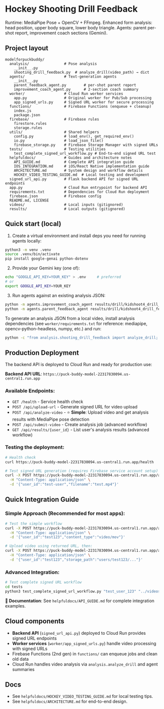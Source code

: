 # Hockey Shooting Drill Feedback

Runtime: MediaPipe Pose + OpenCV + FFmpeg.
Enhanced form analysis: head position, upper body square, lower body triangle.
Agents: parent per-shot report, improvement coach sections (Gemini).

## Project layout
```text
modelforpuckbuddy/
  analysis/                # Pose analysis
    __init__.py
    shooting_drill_feedback.py  # analyze_drill(video_path) → dict
  agents/                  # Text-generation agents
    __init__.py
    parent_feedback_agent.py        # per-shot parent report
    improvement_coach_agent.py      # 2-section coach summary
  worker/                  # Cloud Run worker services
    app.py                 # Original worker for Pub/Sub processing
    app_signed_urls.py     # Signed URL worker for secure processing
  functions/               # Firebase Functions (enqueue + cleanup)
    index.js
    package.json
  firebase/                # Firebase rules
    firestore.rules
    storage.rules
  utils/                   # Shared helpers
    config.py              # load_env(), get_required_env()
    io.py                  # load_json_file()
    firebase_storage.py    # Firebase Storage Manager with signed URLs
  tests/                   # Testing utilities
    test_complete_signed_url_workflow.py # End-to-end signed URL test
  helpfuldocs/             # Guides and architecture notes
    API_GUIDE.md           # Complete API integration guide
    IOS_INTEGRATION.md     # iOS/React Native implementation guide
    ARCHITECTURE.md        # System design and workflow details
    HOCKEY_VIDEO_TESTING_GUIDE.md  # Local testing and development
  signed_url_api.py        # Flask backend API for signed URL endpoints
  app.py                   # Cloud Run entrypoint for backend API
  requirements.txt         # Dependencies for Cloud Run deployment
  firebase.json            # Firebase config
  README.md, LICENSE
  videos/                  # Local inputs (gitignored)
  results/                 # Local outputs (gitignored)
```

## Quick start (local)
1) Create a virtual environment and install deps you need for running agents locally:
```bash
python3 -m venv .venv
source .venv/bin/activate
pip install google-genai python-dotenv
```

2) Provide your Gemini key (one of):
```bash
echo "GOOGLE_API_KEY=YOUR_KEY" > .env     # preferred
# or
export GOOGLE_API_KEY=YOUR_KEY
```

3) Run agents against an existing analysis JSON:
```bash
python -m agents.improvement_coach_agent results/drill/kidshoot4_drill_feedback.json
python -m agents.parent_feedback_agent results/drill/kidshoot4_drill_feedback.json
```

To generate an analysis JSON from a local video, install analysis dependencies (see `worker/requirements.txt` for reference: mediapipe, opencv-python-headless, numpy, etc.) and run:
```bash
python -c "from analysis.shooting_drill_feedback import analyze_drill; import json; print(json.dumps(analyze_drill('videos/input/your_clip.mov'), indent=2))"
```

## Production Deployment
The backend API is deployed to Cloud Run and ready for production use:

**Backend API URL**: `https://puck-buddy-model-22317830094.us-central1.run.app`

### Available Endpoints:
- `GET /health` - Service health check
- `POST /api/upload-url` - Generate signed URL for video upload
- `POST /api/analyze-video` - ⭐ **Simple**: Upload video and get analysis results with MediaPipe pose detection
- `POST /api/submit-video` - Create analysis job (advanced workflow)
- `GET /api/results/{user_id}` - List user's analysis results (advanced workflow)

### Testing the deployment:
```bash
# Health check
curl https://puck-buddy-model-22317830094.us-central1.run.app/health

# Test signed URL generation (requires Firebase service account setup)
curl -X POST https://puck-buddy-model-22317830094.us-central1.run.app/api/upload-url \
  -H "Content-Type: application/json" \
  -d '{"user_id":"test-user","filename":"test.mp4"}'
```

## Quick Integration Guide

### Simple Approach (Recommended for most apps):
```bash
# Test the simple workflow
curl -X POST https://puck-buddy-model-22317830094.us-central1.run.app/api/upload-url \
  -H "Content-Type: application/json" \
  -d '{"user_id":"test123","content_type":"video/mov"}'

# Upload video using returned URL, then:
curl -X POST https://puck-buddy-model-22317830094.us-central1.run.app/api/analyze-video \
  -H "Content-Type: application/json" \
  -d '{"user_id":"test123","storage_path":"users/test123/..."}'
```

### Advanced Integration:
```bash
# Test complete signed URL workflow  
cd tests
python3 test_complete_signed_url_workflow.py "test_user_123" "../videos/input/kidshoot2.MOV"
```

**📖 Documentation**: See `helpfuldocs/API_GUIDE.md` for complete integration examples.

## Cloud components
- **Backend API** (`signed_url_api.py`) deployed to Cloud Run provides signed URL endpoints
- **Worker services** (`worker/app_signed_urls.py`) handle video processing with signed URLs
- Firebase Functions (2nd gen) in `functions/` can enqueue jobs and clean old data
- Cloud Run handles video analysis via `analysis.analyze_drill` and agent summaries

## Docs
- See `helpfuldocs/HOCKEY_VIDEO_TESTING_GUIDE.md` for local testing tips.
- See `helpfuldocs/ARCHITECTURE.md` for end-to-end design.
